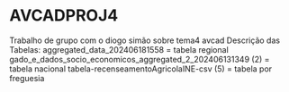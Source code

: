 # AVCADPROJ4
Trabalho de grupo com o diogo simão sobre tema4 avcad
Descrição das Tabelas: 
aggregated_data_202406181558 = tabela regional
gado_e_dados_socio_economicos_aggregated_2_202406131349 (2) = tabela nacional
tabela-recenseamentoAgricolaINE-csv (5) = tabela por freguesia
